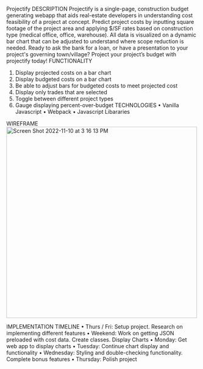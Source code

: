 Projectify
DESCRIPTION
Projectify is a single-page, construction budget generating webapp that aids real-estate developers in understanding cost feasibility of a project at concept. Predict project costs by inputting square footage of the project area and applying $/SF rates based on construction type (medical office, office, warehouse). All data is visualized on a dynamic bar chart that can be adjusted to understand where scope reduction is needed.
Ready to ask the bank for a loan, or have a presentation to your project's governing town/village? Project your project’s budget with projectify today!
FUNCTIONALITY
1.	Display projected costs on a bar chart
2.	Display budgeted costs on a bar chart
3.	Be able to adjust bars for budgeted costs to meet projected cost
4.	Display only trades that are selected
5.	Toggle between different project types
6.	Gauge displaying percent-over-budget
TECHNOLOGIES
•	Vanilla Javascript
•	Webpack
•	Javascript Libararies

WIREFRAME
<img width="500" alt="Screen Shot 2022-11-10 at 3 16 13 PM" src="https://user-images.githubusercontent.com/73118206/201214066-a9b05728-d24a-43c1-8cb9-6fb0446b0535.png">
 
IMPLEMENTATION TIMELINE
•	Thurs / Fri: Setup project. Research on implementing different features
•	Weekend: Work on getting JSON preloaded with cost data. Create classes. Display Charts
•	Monday: Get web app to display charts
•	Tuesday: Continue chart display and functionality
•	Wednesday: Styling and double-checking functionality. Complete bonus features
•	Thursday: Polish project
